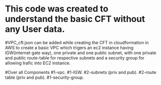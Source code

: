 # This code was created to understand the basic CFT without any User data.
#VPC_cft.json can be added while creating the CFT in cloudformation in AWS to create a basic VPC which trigers an ec2 instance having IGW(internet gate way), one private and one public subnet, with one private and public route-table for respective subnets and a security group for allowing trafic into EC2 instance.

#Over all Components
#1-vpc.
#1-IGW.
#2-subnets (priv and pub).
#2-route table (priv and pub).
#1-security-group.




